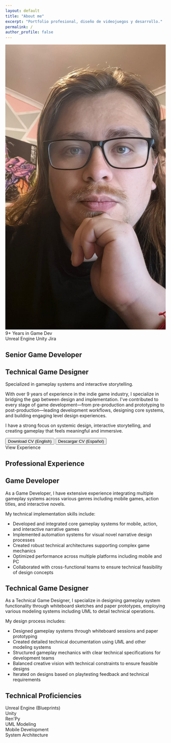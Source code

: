 ```yaml
---
layout: default
title: "About me"
excerpt: "Portfolio profesional, diseño de videojuegos y desarrollo."
permalink: /
author_profile: false
---
```

<section class="hero-section">
  <div class="hero-container">
    <!-- Columna izquierda - Foto e información concisa -->
    <div class="hero-visual">
      <img src="assets/images/avatar.jpeg" alt="Ruben Severino" class="hero-avatar">
      <div class="hero-highlights">
        <div class="experience-badge">
          <span class="years">9+</span>
          <span class="label">Years in Game Dev</span>
        </div>
        <div class="tools-badge">
          <span class="tool">Unreal Engine</span>
          <span class="tool">Unity</span>
          <span class="tool">Jira</span>
        </div>
      </div>
    </div>
    <!-- Columna derecha - Presentación -->
    <div class="hero-content">
      <h1 class="hero-title">Senior Game Developer</h1>
      <h2 class="hero-subtitle">Technical Game Designer</h2>
      <p class="hero-tagline">Specialized in <span class="highlight">gameplay systems</span> and <span class="highlight">interactive storytelling</span>.</p>
      <div class="hero-description">
        <p>With over 9 years of experience in the indie game industry, I specialize in bridging the gap between design and implementation. I've contributed to every stage of game development—from pre-production and prototyping to post-production—leading development workflows, designing core systems, and building engaging level design experiences.</p>
        <p>I have a strong focus on systemic design, interactive storytelling, and creating gameplay that feels meaningful and immersive.</p>
      </div>
      <div class="hero-actions">
          <button class="hero-action-button" onclick="downloadCV('Eng')">
              <i class="fas fa-download"></i>
              Download CV (English)
          </button>
          <button class="hero-action-button" onclick="downloadCV('Esp')">
              <i class="fas fa-download"></i>
              Descargar CV (Español)
          </button>
      </div>
      <!-- Botón para bajar a la sección de experiencia -->
      <div class="scroll-indicator">
        <span>View Experience</span>
        <div class="arrow-down"></div>
      </div>
    </div>
  </div>
</section>

<!-- Sección de experiencia (inicialmente oculta visualmente) -->
<section id="experience" class="experience-section">
  <div class="experience-container">
    <h1 class="section-title">Professional Experience</h1>
      <div class="roles-container">
        <!-- Game Developer Role -->
        <div class="role-card">
          <div class="role-title">
            <i class="fas fa-gamepad role-icon"></i>
            <h2 class="section-subtitle">Game Developer</h2>
          </div>
          <div class="role-content">
            <p>As a <span class="emphasis">Game Developer</span>, I have extensive experience integrating multiple gameplay systems across various genres including mobile games, action titles, and interactive novels.</p>
            <p>My technical implementation skills include:</p>
            <ul class="skill-list">
              <li>Developed and integrated core gameplay systems for mobile, action, and interactive narrative games</li>
              <li>Implemented automation systems for visual novel narrative design processes</li>
              <li>Created robust technical architectures supporting complex game mechanics</li>
              <li>Optimized performance across multiple platforms including mobile and PC</li>
              <li>Collaborated with cross-functional teams to ensure technical feasibility of design concepts</li>
            </ul>
          </div>
        </div>
        <!-- Technical Game Designer Role -->
        <div class="role-card">
          <div class="role-title">
            <i class="fas fa-drafting-compass role-icon"></i>
            <h2 class="section-subtitle">Technical Game Designer</h2>
          </div>
          <div class="role-content">
            <p>As a <span class="emphasis">Technical Game Designer</span>, I specialize in designing gameplay system functionality through whiteboard sketches and paper prototypes, employing various modeling systems including UML to detail technical operations.</p>
            <p>My design process includes:</p>
            <ul class="skill-list">
              <li>Designed gameplay systems through whiteboard sessions and paper prototyping</li>
              <li>Created detailed technical documentation using UML and other modeling systems</li>
              <li>Structured gameplay mechanics with clear technical specifications for development teams</li>
              <li>Balanced creative vision with technical constraints to ensure feasible designs</li>
              <li>Iterated on designs based on playtesting feedback and technical requirements</li>
            </ul>
          </div>
        </div>
      </div>
      <h2 class="section-subtitle">Technical Proficiencies</h2>
      <div class="tools-container">
          <div class="tool-item">
              <i class="fa-solid fa-u"></i>
              <span>Unreal Engine (Blueprints)</span>
          </div>
          <div class="tool-item">
              <i class="fa-brands fa-unity fa-xl"></i>
              <span>Unity</span>
          </div>
          <div class="tool-item">
              <i class="fas fa-book tool-icon"></i>
              <span>Ren'Py</span>
          </div>
          <div class="tool-item">
              <i class="fas fa-project-diagram tool-icon"></i>
              <span>UML Modeling</span>
          </div>
          <div class="tool-item">
              <i class="fas fa-mobile-alt tool-icon"></i>
              <span>Mobile Development</span>
          </div>
          <div class="tool-item">
              <i class="fas fa-code-branch tool-icon"></i>
              <span>System Architecture</span>
          </div>
      </div>
  </div>
</section>